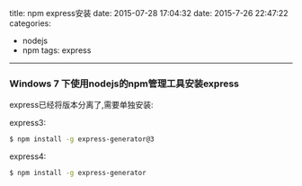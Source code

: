 title: npm express安装
date: 2015-07-28 17:04:32
date: 2015-7-26 22:47:22
categories:
- nodejs
- npm
tags: express 
---

### Windows 7 下使用nodejs的npm管理工具安装express

express已经将版本分离了,需要单独安装:   

express3:
``` bash
$ npm install -g express-generator@3
```
express4:
``` bash
$ npm install -g express-generator
```